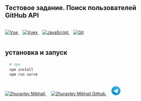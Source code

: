 ## Тестовое задание. Поиск пользователей GitHub API
<br />
<div>
    <a href="https://vuejs.org/">
        <img alt="Vue"
            src="https://img.shields.io/badge/-Vue-42b883?style=for-the-badge&logo=vue&logoColor=black" />
    </a>
    &nbsp;&nbsp;
    <a href="https://vuex.vuejs.org/">
        <img alt="Vuex"
            src="https://img.shields.io/badge/-Vuex-42b883?style=for-the-badge&logo=vue&logoColor=black" />
    </a>
    &nbsp;&nbsp;
    <a href="https://developer.mozilla.org/en-US/docs/Web/JavaScript">
        <img alt="JavaScript"
            src="https://img.shields.io/badge/-JavaScript-F7DF1E?style=for-the-badge&logo=javascript&logoColor=black" />
    </a>
    &nbsp;&nbsp;
    <a href="https://git-scm.com/">
        <img alt="Git" src="https://img.shields.io/badge/-Git-F05032?style=for-the-badge&logo=git&logoColor=white" />
    </a>
</div>

<br />

## установка и запуск 

```bash
  # npm
  npm install
  npm run serve
  ```

<br />

<div>
    <a href="https://www.facebook.com/zedmfix">
        <img alt="Zhuravlev Mikhail" width="30px"
            src="https://raw.githubusercontent.com/peterthehan/peterthehan/master/assets/facebook.svg" />
    </a>
    &nbsp;&nbsp;&nbsp;
    <a href="https://github.com/MiCkEyZzZ">
        <img alt="Zhuravlev Mikhail Github" width="30px"
            src="https://raw.githubusercontent.com/peterthehan/peterthehan/master/assets/github.svg" />
    </a>
    &nbsp;&nbsp;&nbsp;
    <a href="https://t.me/Mickey_Zzz">
        <img alt="Zhuravlev Mikhail" width="30px"
            src="https://raw.githubusercontent.com/github/explore/80688e429a7d4ef2fca1e82350fe8e3517d3494d/topics/telegram/telegram.png" />
    </a>
</div>
